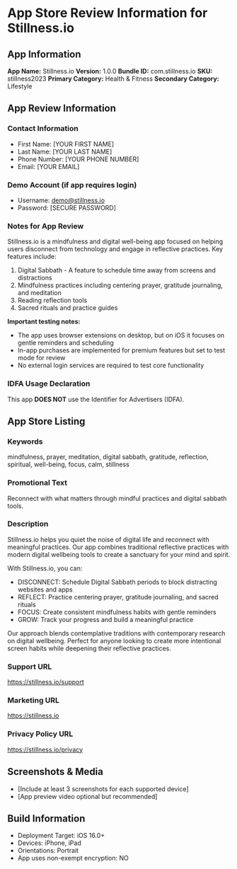 
# App Store Review Information for Stillness.io

## App Information

**App Name:** Stillness.io
**Version:** 1.0.0
**Bundle ID:** com.stillness.io
**SKU:** stillness2023
**Primary Category:** Health & Fitness
**Secondary Category:** Lifestyle

## App Review Information

### Contact Information
- First Name: [YOUR FIRST NAME]
- Last Name: [YOUR LAST NAME]
- Phone Number: [YOUR PHONE NUMBER]
- Email: [YOUR EMAIL]

### Demo Account (if app requires login)
- Username: demo@stillness.io
- Password: [SECURE PASSWORD]

### Notes for App Review

Stillness.io is a mindfulness and digital well-being app focused on helping users disconnect from technology and engage in reflective practices. Key features include:

1. Digital Sabbath - A feature to schedule time away from screens and distractions
2. Mindfulness practices including centering prayer, gratitude journaling, and meditation
3. Reading reflection tools
4. Sacred rituals and practice guides

**Important testing notes:**
- The app uses browser extensions on desktop, but on iOS it focuses on gentle reminders and scheduling
- In-app purchases are implemented for premium features but set to test mode for review
- No external login services are required to test core functionality

### IDFA Usage Declaration

This app **DOES NOT** use the Identifier for Advertisers (IDFA).

## App Store Listing

### Keywords
mindfulness, prayer, meditation, digital sabbath, gratitude, reflection, spiritual, well-being, focus, calm, stillness

### Promotional Text
Reconnect with what matters through mindful practices and digital sabbath tools.

### Description
Stillness.io helps you quiet the noise of digital life and reconnect with meaningful practices. Our app combines traditional reflective practices with modern digital wellbeing tools to create a sanctuary for your mind and spirit.

With Stillness.io, you can:

- DISCONNECT: Schedule Digital Sabbath periods to block distracting websites and apps
- REFLECT: Practice centering prayer, gratitude journaling, and sacred rituals
- FOCUS: Create consistent mindfulness habits with gentle reminders
- GROW: Track your progress and build a meaningful practice

Our approach blends contemplative traditions with contemporary research on digital wellbeing. Perfect for anyone looking to create more intentional screen habits while deepening their reflective practices.

### Support URL
https://stillness.io/support

### Marketing URL
https://stillness.io

### Privacy Policy URL
https://stillness.io/privacy

## Screenshots & Media
- [Include at least 3 screenshots for each supported device]
- [App preview video optional but recommended]

## Build Information
- Deployment Target: iOS 16.0+
- Devices: iPhone, iPad
- Orientations: Portrait
- App uses non-exempt encryption: NO
